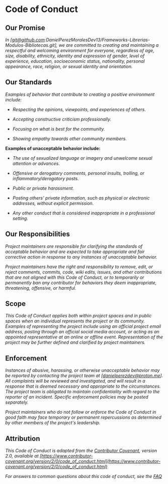 <!-- Autor: Daniel Benjamin Perez Morales -->
<!-- GitHub: https://github.com/DanielPerezMoralesDev13 -->
<!-- Correo electrónico: danielperezdev@proton.me -->

# **Code of Conduct**

## **Our Promise**

*In [git@github.com:DanielPerezMoralesDev13/Frameworks-Librerias-Modulos-Bibliotecas.git], we are committed to creating and maintaining a respectful and welcoming environment for everyone, regardless of age, size, disability, ethnicity, identity and expression of gender, level of experience, education, socioeconomic status, nationality, personal appearance, race, religion, or sexual identity and orientation.*

## **Our Standards**

*Examples of behavior that contribute to creating a positive environment include:*

- *Respecting the opinions, viewpoints, and experiences of others.*

- *Accepting constructive criticism professionally.*

- *Focusing on what is best for the community.*

- *Showing empathy towards other community members.*

**Examples of unacceptable behavior include:**

- *The use of sexualized language or imagery and unwelcome sexual attention or advances.*

- *Offensive or derogatory comments, personal insults, trolling, or inflammatory/derogatory posts.*

- *Public or private harassment.*

- *Posting others' private information, such as physical or electronic addresses, without explicit permission.*

- *Any other conduct that is considered inappropriate in a professional setting.*

## **Our Responsibilities**

*Project maintainers are responsible for clarifying the standards of acceptable behavior and are expected to take appropriate and fair corrective action in response to any instances of unacceptable behavior.*

*Project maintainers have the right and responsibility to remove, edit, or reject comments, commits, code, wiki edits, issues, and other contributions that are not aligned with this Code of Conduct, or to temporarily or permanently ban any contributor for behaviors they deem inappropriate, threatening, offensive, or harmful.*

## **Scope**

*This Code of Conduct applies both within project spaces and in public spaces when an individual represents the project or its community. Examples of representing the project include using an official project email address, posting through an official social media account, or acting as an appointed representative at an online or offline event. Representation of the project may be further defined and clarified by project maintainers.*

## **Enforcement**

*Instances of abusive, harassing, or otherwise unacceptable behavior may be reported by contacting the project team at [danielperezdev@proton.me]. All complaints will be reviewed and investigated, and will result in a response that is deemed necessary and appropriate to the circumstances. The project team is obligated to maintain confidentiality with regard to the reporter of an incident. Specific enforcement policies may be posted separately.*

*Project maintainers who do not follow or enforce the Code of Conduct in good faith may face temporary or permanent repercussions as determined by other members of the project's leadership.*

## **Attribution**

*This Code of Conduct is adapted from the [Contributor Covenant](https://www.contributor-covenant.org), version 2.0, available at [https://www.contributor-covenant.org/version/2/0/code_of_conduct.html](https://www.contributor-covenant.org/version/2/0/code_of_conduct.html)*

*For answers to common questions about this code of conduct, see the [FAQ](https://www.contributor-covenant.org/faq)*
